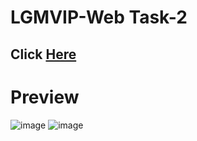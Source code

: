 # LGMVIP-Web Task-2
## Click <a href="https://sayan-g5.github.io/LGMVIP-Web/Task-2/">Here</a>

# Preview
![image](https://user-images.githubusercontent.com/102242173/191557934-008f439b-fe3d-4853-83ed-b236a9a2b3e8.png)
![image](https://user-images.githubusercontent.com/102242173/191558030-7eb5d983-e409-495d-a3de-13ebe9ae07a7.png)

